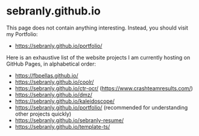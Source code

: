 # sebranly.github.io

This page does not contain anything interesting.
Instead, you should visit my Portfolio:
- https://sebranly.github.io/portfolio/

Here is an exhaustive list of the website projects I am currently hosting on GitHub Pages, in alphabetical order:
- https://fbpellas.github.io/
- https://sebranly.github.io/coolr/
- https://sebranly.github.io/ctr-ocr/ (https://www.crashteamresults.com/)
- https://sebranly.github.io/dmz/
- https://sebranly.github.io/kaleidoscope/
- https://sebranly.github.io/portfolio/ (recommended for understanding other projects quickly)
- https://sebranly.github.io/sebranly-resume/
- https://sebranly.github.io/template-ts/
